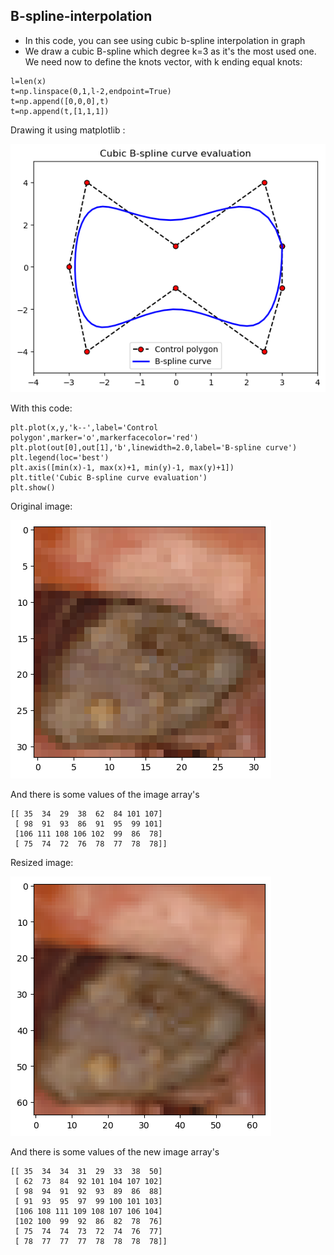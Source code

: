 ## B-spline-interpolation

- In this code, you can see using cubic b-spline interpolation in graph
- We draw a cubic B-spline which degree k=3 as it's the most used one. We need now to define the knots vector, with k
  ending equal knots:

```
l=len(x)
t=np.linspace(0,1,l-2,endpoint=True)
t=np.append([0,0,0],t)
t=np.append(t,[1,1,1])
 ```

Drawing it using matplotlib :

![Cubic B-spline curve drawing](output.png "Cubic B-spline curve drawing")

With this code:

```
plt.plot(x,y,'k--',label='Control polygon',marker='o',markerfacecolor='red')
plt.plot(out[0],out[1],'b',linewidth=2.0,label='B-spline curve')
plt.legend(loc='best')
plt.axis([min(x)-1, max(x)+1, min(y)-1, max(y)+1])
plt.title('Cubic B-spline curve evaluation')
plt.show()
```

Original image:

![Original](original.png "Original image")

And there is some values of the image array's

```
[[ 35  34  29  38  62  84 101 107]
 [ 98  91  93  86  91  95  99 101]
 [106 111 108 106 102  99  86  78]
 [ 75  74  72  76  78  77  78  78]]
```

Resized image:

![Resized](resized.png)

And there is some values of the new image array's
```
[[ 35  34  34  31  29  33  38  50]
 [ 62  73  84  92 101 104 107 102]
 [ 98  94  91  92  93  89  86  88]
 [ 91  93  95  97  99 100 101 103]
 [106 108 111 109 108 107 106 104]
 [102 100  99  92  86  82  78  76]
 [ 75  74  74  73  72  74  76  77]
 [ 78  77  77  77  78  78  78  78]]
```